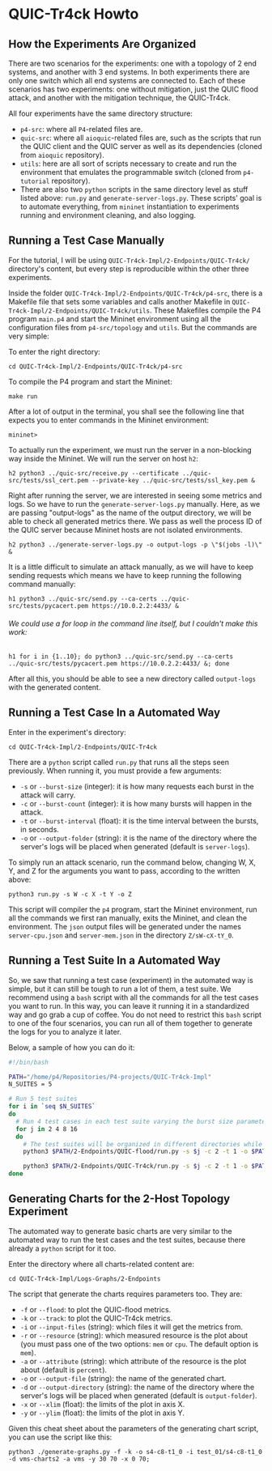 # QUIC-Tr4ck Howto

## How the Experiments Are Organized
There are two scenarios for the experiments: one with a topology of 2 end systems, and another with 3 end systems. In both experiments there are only one switch which all end systems are connected to. Each of these scenarios has two experiments: one without mitigation, just the QUIC flood attack, and another with the mitigation technique, the QUIC-Tr4ck.    

All four experiments have the same directory structure:   

* `p4-src`: where all `P4`-related files are.   
* `quic-src`: where all `aioquic`-related files are, such as the scripts that run the QUIC client and the QUIC server as well as its dependencies (cloned from `aioquic` repository).   
* `utils`: here are all sort of scripts necessary to create and run the environment that emulates the programmable switch (cloned from `p4-tutorial` repository).   
* There are also two `python` scripts in the same directory level as stuff listed above: `run.py` and `generate-server-logs.py`. These scripts' goal is to automate everything, from `mininet` instantiation to experiments running and environment cleaning, and also logging.    

## Running a Test Case Manually

For the tutorial, I will be using `QUIC-Tr4ck-Impl/2-Endpoints/QUIC-Tr4ck/` directory's content, but every step is reproducible within the other three experiments.   

Inside the folder `QUIC-Tr4ck-Impl/2-Endpoints/QUIC-Tr4ck/p4-src`, there is a Makefile file that sets some variables and calls another Makefile in `QUIC-Tr4ck-Impl/2-Endpoints/QUIC-Tr4ck/utils`. These Makefiles compile the P4 program `main.p4` and start the Mininet environment using all the configuration files from `p4-src/topology` and `utils`. But the commands are very simple:   

To enter the right directory:
```
cd QUIC-Tr4ck-Impl/2-Endpoints/QUIC-Tr4ck/p4-src
```

To compile the P4 program and start the Mininet:
```
make run
```

After a lot of output in the terminal, you shall see the following line that expects you to enter commands in the Mininet environment:
```
mininet>
```

To actually run the experiment, we must run the server in a non-blocking way inside the Mininet. We will run the server on host `h2`:
```
h2 python3 ../quic-src/receive.py --certificate ../quic-src/tests/ssl_cert.pem --private-key ../quic-src/tests/ssl_key.pem &
```

Right after running the server, we are interested in seeing some metrics and logs. So we have to run the `generate-server-logs.py` manually. Here, as we are passing "output-logs" as the name of the output directory, we will be able to check all generated metrics there. We pass as well the process ID of the QUIC server because Mininet hosts are not isolated environments.
```
h2 python3 ../generate-server-logs.py -o output-logs -p \"$(jobs -l)\" &
```

It is a little difficult to simulate an attack manually, as we will have to keep sending requests which means we have to keep running the following command manually:

```
h1 python3 ../quic-src/send.py --ca-certs ../quic-src/tests/pycacert.pem https://10.0.2.2:4433/ &
```

###### We could use a for loop in the command line itself, but I couldn't make this work:
```
h1 for i in {1..10}; do python3 ../quic-src/send.py --ca-certs ../quic-src/tests/pycacert.pem https://10.0.2.2:4433/ &; done
```

After all this, you should be able to see a new directory called `output-logs` with the generated content.

## Running a Test Case In a Automated Way

Enter in the experiment's directory:
```
cd QUIC-Tr4ck-Impl/2-Endpoints/QUIC-Tr4ck
```

There are a `python` script called `run.py` that runs all the steps seen previously. When running it, you must provide a few arguments:
* `-s` or `--burst-size` (integer): it is how many requests each burst in the attack will carry.
* `-c` or `--burst-count` (integer): it is how many bursts will happen in the attack.
* `-t` or `--burst-interval` (float): it is the time interval between the bursts, in seconds.
* `-o` or `--output-folder` (string): it is the name of the directory where the server's logs will be placed when generated (default is `server-logs`).

To simply run an attack scenario, run the command below, changing W, X, Y, and Z for the arguments you want to pass, according to the written above:
```
python3 run.py -s W -c X -t Y -o Z
```

This script will compiler the `p4` program, start the Mininet environment, run all the commands we first ran manually, exits the Mininet, and clean the environment. The `json` output files will be generated under the names `server-cpu.json` and `server-mem.json` in the directory `Z/sW-cX-tY_0`.

## Running a Test Suite In a Automated Way
So, we saw that running a test case (experiment) in the automated way is simple, but it can still be tough to run a lot of them, a test suite. We recommend using a `bash` script with all the commands for all the test cases you want to run. In this way, you can leave it running it in a standardized way and go grab a cup of coffee. You do not need to restrict this `bash` script to one of the four scenarios, you can run all of them together to generate the logs for you to analyze it later.

Below, a sample of how you can do it:

```bash
#!/bin/bash

PATH="/home/p4/Repositories/P4-projects/QUIC-Tr4ck-Impl"
N_SUITES = 5

# Run 5 test suites
for i in `seq $N_SUITES`
do
  # Run 4 test cases in each test suite varying the burst size parameter and fixing burst count and time interval.
  for j in 2 4 8 16
  do
    # The test suites will be organized in different directories while each test case has its parameters informations used to identify the json file with the metrics.
    python3 $PATH/2-Endpoints/QUIC-flood/run.py -s $j -c 2 -t 1 -o $PATH/Logs-Graphs/2-Endpoints/QUIC-flood/test_0$i;

    python3 $PATH/2-Endpoints/QUIC-Tr4ck/run.py -s $j -c 2 -t 1 -o $PATH/Logs-Graphs/2-Endpoints/QUIC-Tr4ck/test_0$i;
done    
```

## Generating Charts for the 2-Host Topology Experiment
The automated way to generate basic charts are very similar to the automated way to run the test cases and the test suites, because there already a `python` script for it too.

Enter the directory where all charts-related content are:
```
cd QUIC-Tr4ck-Impl/Logs-Graphs/2-Endpoints
```
The script that generate the charts requires parameters too. They are:
* `-f` or `--flood`: to plot the QUIC-flood metrics.
* `-k` or `--track`: to plot the QUIC-Tr4ck metrics.
* `-i` or `--input-files` (string): which files it will get the metrics from.
* `-r` or `--resource` (string): which measured resource is the plot about (you must pass one of the two options: `mem` or `cpu`. The default option is `mem`).
* `-a` or `--attribute` (string): which attribute of the resource is the plot about (default is `percent`).
* `-o` or `--output-file` (string): the name of the generated chart.
* `-d` or `--output-directory` (string): the name of the directory where the server's logs will be placed when generated (default is `output-folder`).
* `-x` or `--xlim` (float): the limits of the plot in axis X.
* `-y` or `--ylim` (float): the limits of the plot in axis Y.

Given this cheat sheet about the parameters of the generating chart script, you can use the script like this:

```
python3 ./generate-graphs.py -f -k -o s4-c8-t1_0 -i test_01/s4-c8-t1_0 -d vms-charts2 -a vms -y 30 70 -x 0 70;
```
